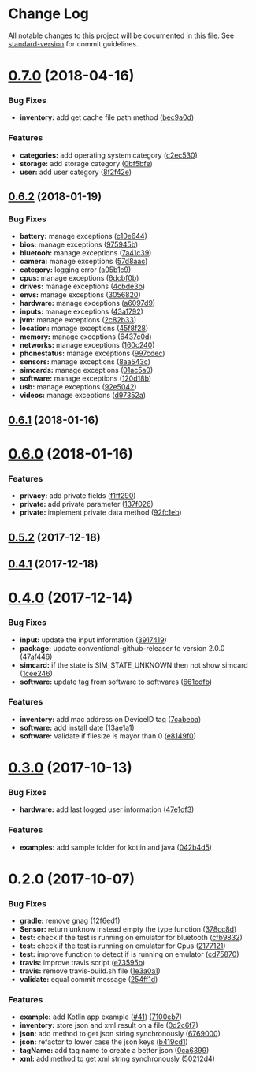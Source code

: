 # Change Log

All notable changes to this project will be documented in this file. See [standard-version](https://github.com/conventional-changelog/standard-version) for commit guidelines.

<a name="0.7.0"></a>
# [0.7.0](https://github.com/flyve-mdm/android-inventory-library/compare/0.6.2...0.7.0) (2018-04-16)


### Bug Fixes

* **inventory:** add get cache file path method ([bec9a0d](https://github.com/flyve-mdm/android-inventory-library/commit/bec9a0d))


### Features

* **categories:** add operating system category ([c2ec530](https://github.com/flyve-mdm/android-inventory-library/commit/c2ec530))
* **storage:** add storage category ([0bf5bfe](https://github.com/flyve-mdm/android-inventory-library/commit/0bf5bfe))
* **user:** add user category ([8f2f42e](https://github.com/flyve-mdm/android-inventory-library/commit/8f2f42e))



<a name="0.6.2"></a>
## [0.6.2](https://github.com/flyve-mdm/android-inventory-library/compare/0.6.1...0.6.2) (2018-01-19)


### Bug Fixes

* **battery:** manage exceptions ([c10e644](https://github.com/flyve-mdm/android-inventory-library/commit/c10e644))
* **bios:** manage exceptions ([975945b](https://github.com/flyve-mdm/android-inventory-library/commit/975945b))
* **bluetooh:** manage exceptions ([7a41c39](https://github.com/flyve-mdm/android-inventory-library/commit/7a41c39))
* **camera:** manage exceptions ([57d8aac](https://github.com/flyve-mdm/android-inventory-library/commit/57d8aac))
* **category:** logging error ([a05b1c9](https://github.com/flyve-mdm/android-inventory-library/commit/a05b1c9))
* **cpus:** manage exceptions ([6dcbf0b](https://github.com/flyve-mdm/android-inventory-library/commit/6dcbf0b))
* **drives:** manage exceptions ([4cbde3b](https://github.com/flyve-mdm/android-inventory-library/commit/4cbde3b))
* **envs:** manage exceptions ([3056820](https://github.com/flyve-mdm/android-inventory-library/commit/3056820))
* **hardware:** manage exceptions ([a6097d9](https://github.com/flyve-mdm/android-inventory-library/commit/a6097d9))
* **inputs:** manage exceptions ([43a1792](https://github.com/flyve-mdm/android-inventory-library/commit/43a1792))
* **jvm:** manage exceptions ([2c82b33](https://github.com/flyve-mdm/android-inventory-library/commit/2c82b33))
* **location:** manage exceptions ([45f8f28](https://github.com/flyve-mdm/android-inventory-library/commit/45f8f28))
* **memory:** manage exceptions ([6437c0d](https://github.com/flyve-mdm/android-inventory-library/commit/6437c0d))
* **networks:** manage exceptions ([160c240](https://github.com/flyve-mdm/android-inventory-library/commit/160c240))
* **phonestatus:** manage exceptions ([997cdec](https://github.com/flyve-mdm/android-inventory-library/commit/997cdec))
* **sensors:** manage exceptions ([8aa543c](https://github.com/flyve-mdm/android-inventory-library/commit/8aa543c))
* **simcards:** manage exceptions ([01ac5a0](https://github.com/flyve-mdm/android-inventory-library/commit/01ac5a0))
* **software:** manage exceptions ([120d18b](https://github.com/flyve-mdm/android-inventory-library/commit/120d18b))
* **usb:** manage exceptions ([92e5042](https://github.com/flyve-mdm/android-inventory-library/commit/92e5042))
* **videos:** manage exceptions ([d97352a](https://github.com/flyve-mdm/android-inventory-library/commit/d97352a))



<a name="0.6.1"></a>
## [0.6.1](https://github.com/flyve-mdm/android-inventory-library/compare/0.6.0...0.6.1) (2018-01-16)



<a name="0.6.0"></a>
# [0.6.0](https://github.com/flyve-mdm/android-inventory-library/compare/0.5.2...0.6.0) (2018-01-16)


### Features

* **privacy:** add private fields ([f1ff290](https://github.com/flyve-mdm/android-inventory-library/commit/f1ff290))
* **private:** add private parameter ([137f026](https://github.com/flyve-mdm/android-inventory-library/commit/137f026))
* **private:** implement private data method ([92fc1eb](https://github.com/flyve-mdm/android-inventory-library/commit/92fc1eb))



<a name="0.5.2"></a>
## [0.5.2](https://github.com/flyve-mdm/android-inventory-library/compare/0.4.1...0.5.2) (2017-12-18)



<a name="0.4.1"></a>
## [0.4.1](https://github.com/flyve-mdm/flyve-mdm-android-inventory/compare/0.4.0...0.4.1) (2017-12-18)



<a name="0.4.0"></a>
# [0.4.0](https://github.com/flyve-mdm/flyve-mdm-android-inventory/compare/0.3.0...0.4.0) (2017-12-14)


### Bug Fixes

* **input:** update the input information ([3917419](https://github.com/flyve-mdm/flyve-mdm-android-inventory/commit/3917419))
* **package:** update conventional-github-releaser to version 2.0.0 ([47af446](https://github.com/flyve-mdm/flyve-mdm-android-inventory/commit/47af446))
* **simcard:** if the state is SIM_STATE_UNKNOWN then not show simcard ([1cee246](https://github.com/flyve-mdm/flyve-mdm-android-inventory/commit/1cee246))
* **software:** update tag from software to softwares ([661cdfb](https://github.com/flyve-mdm/flyve-mdm-android-inventory/commit/661cdfb))


### Features

* **inventory:** add mac address on DeviceID tag ([7cabeba](https://github.com/flyve-mdm/flyve-mdm-android-inventory/commit/7cabeba))
* **software:** add install date ([13ae1a1](https://github.com/flyve-mdm/flyve-mdm-android-inventory/commit/13ae1a1))
* **software:** validate if filesize is mayor than 0 ([e8149f0](https://github.com/flyve-mdm/flyve-mdm-android-inventory/commit/e8149f0))



<a name="0.3.0"></a>
# [0.3.0](https://github.com/flyve-mdm/flyve-mdm-android-inventory/compare/0.2.0...0.3.0) (2017-10-13)


### Bug Fixes

* **hardware:** add last logged user information ([47e1df3](https://github.com/flyve-mdm/flyve-mdm-android-inventory/commit/47e1df3))


### Features

* **examples:** add sample folder for kotlin and java ([042b4d5](https://github.com/flyve-mdm/flyve-mdm-android-inventory/commit/042b4d5))



<a name="0.2.0"></a>
# 0.2.0 (2017-10-07)


### Bug Fixes

* **gradle:** remove gnag ([12f6ed1](https://github.com/flyve-mdm/flyve-mdm-android-inventory/commit/12f6ed1))
* **Sensor:** return unknow instead empty the type function ([378cc8d](https://github.com/flyve-mdm/flyve-mdm-android-inventory/commit/378cc8d))
* **test:** check if the test is running on emulator for bluetooth ([cfb9832](https://github.com/flyve-mdm/flyve-mdm-android-inventory/commit/cfb9832))
* **test:** check if the test is running on emulator for Cpus ([2177121](https://github.com/flyve-mdm/flyve-mdm-android-inventory/commit/2177121))
* **test:** improve function to detect if is running on emulator ([cd75870](https://github.com/flyve-mdm/flyve-mdm-android-inventory/commit/cd75870))
* **travis:** improve travis script ([e73595b](https://github.com/flyve-mdm/flyve-mdm-android-inventory/commit/e73595b))
* **travis:** remove travis-build.sh file ([1e3a0a1](https://github.com/flyve-mdm/flyve-mdm-android-inventory/commit/1e3a0a1))
* **validate:** equal commit message ([254ff1d](https://github.com/flyve-mdm/flyve-mdm-android-inventory/commit/254ff1d))


### Features

* **example:** add Kotlin app example ([#41](https://github.com/flyve-mdm/flyve-mdm-android-inventory/issues/41)) ([7100eb7](https://github.com/flyve-mdm/flyve-mdm-android-inventory/commit/7100eb7))
* **inventory:** store json and xml result on a file ([0d2c6f7](https://github.com/flyve-mdm/flyve-mdm-android-inventory/commit/0d2c6f7))
* **json:** add method to get json string synchronously ([6769000](https://github.com/flyve-mdm/flyve-mdm-android-inventory/commit/6769000))
* **json:** refactor to lower case the json keys ([b419cd1](https://github.com/flyve-mdm/flyve-mdm-android-inventory/commit/b419cd1))
* **tagName:** add tag name to create a better json ([0ca6399](https://github.com/flyve-mdm/flyve-mdm-android-inventory/commit/0ca6399))
* **xml:** add method to get xml string synchronously ([50212d4](https://github.com/flyve-mdm/flyve-mdm-android-inventory/commit/50212d4))
